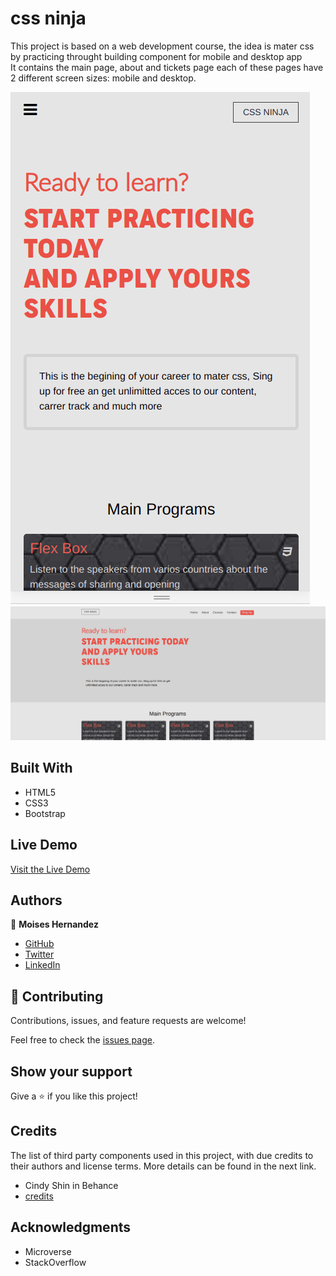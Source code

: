 # css ninja
This project is based on a web development course, the idea is mater css 
by practicing throught building component for mobile and desktop app  
It contains the main page, about and tickets page each of 
these pages have 2 different screen sizes: mobile and desktop.

![screenshot](./images/mobile-cp.png)
![screenshot](./images/desk-cp.png)

## Built With

- HTML5
- CSS3
- Bootstrap

## Live Demo

[Visit the Live Demo](https://mhdez221993.github.io/css-ninja/)

## Authors


👤 **Moises Hernandez**

- [GitHub](https://github.com/Mhdez221993)
- [Twitter](https://twitter.com/MoisesH42060050)
- [LinkedIn](https://www.linkedin.com/in/moises-hernandez-9bbb17145/)

## 🤝 Contributing

Contributions, issues, and feature requests are welcome!

Feel free to check the [issues page](../../issues/).

## Show your support

Give a ⭐️ if you like this project!

## Credits

The list of third party components used in this project, with due credits to their authors and license terms. More details can be found in the next link.

- Cindy Shin in Behance
- [credits](https://www.behance.net/gallery/29845175/CC-Global-Summit-2015)


## Acknowledgments

- Microverse
- StackOverflow

